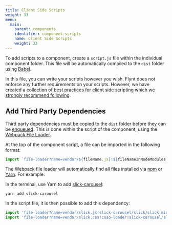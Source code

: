 ```yaml
---
title: Client Side Scripts
weight: 33
menu:
  main:
    parent: components
    identifier: component-scripts
    name: Client Side Scripts
    weight: 33
---
```


To add scripts to a component, create a `script.js` file within the individual component folder. This file will be automatically compiled to the `dist` folder using [Babel](https://babeljs.io/).

In this file, you can write your scripts however you wish. Flynt does not enforce any further requirements on your scripts. However, we have created a [collection of best practices for client side scripting which we strongly recommend following](/tutorials/best-practices/scripts).

## Add Third Party Dependencies

Third party dependencies must be copied to the `dist` folder before they can be [enqueued](/documentation/components/server-side-logic/#enqueueing-assets-and-dependencies). This is done within the script of the component, using the [Webpack File Loader](https://github.com/webpack-contrib/file-loader).

At the top of the component script, a file can be imported in the following format:

```js
import `file-loader?name=vendor/${fileName.js}!${fileNameInNodeModules.js}'`
```

The Webpack file loader will automatically find all files installed via [npm](https://www.npmjs.org) or [Yarn](https://yarnpkg.com/). For example:

In the terminal, use Yarn to add [slick-carousel](https://www.npmjs.com/package/slick-carousel):

```
yarn add slick-carousel
```

In the script file, it is then possible to add this dependency:

```js
import 'file-loader?name=vendor/slick.js!slick-carousel/slick/slick.min'
import 'file-loader?name=vendor/slick.css!csso-loader!slick-carousel/slick/slick.css'
```

